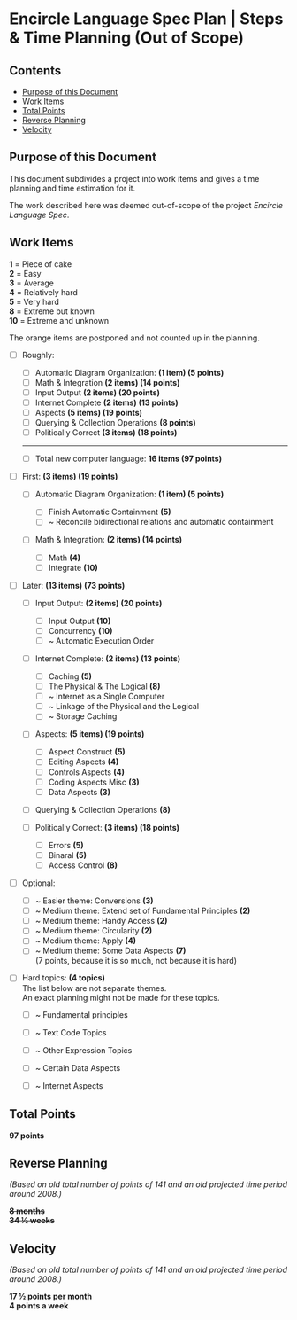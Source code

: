 ﻿Encircle Language Spec Plan | Steps & Time Planning (Out of Scope)
==================================================================

Contents
--------

- [Purpose of this Document](#purpose-of-this-document)
- [Work Items](#work-items)
- [Total Points](#total-points)
- [Reverse Planning](#reverse-planning)
- [Velocity](#velocity)


Purpose of this Document
------------------------

This document subdivides a project into work items and gives a time planning and time estimation for it.

The work described here was deemed out-of-scope of the project *Encircle Language Spec*.


Work Items
----------

__1__ = Piece of cake  
__2__ = Easy  
__3__ = Average  
__4__ = Relatively hard  
__5__ = Very hard  
__8__ = Extreme but known  
__10__ = Extreme and unknown  

The orange items are postponed and not counted up in the planning.

- [ ] Roughly:

    - [ ] Automatic Diagram Organization: __(1 item)  (5 points)__
    - [ ] Math & Integration __(2 items)  (14 points)__
    - [ ] Input Output __(2 items)  (20 points)__
    - [ ] Internet Complete __(2 items)  (13 points)__
    - [ ] Aspects __(5 items)  (19 points)__
    - [ ] Querying & Collection Operations __(8 points)__
    - [ ] Politically Correct __(3 items)  (18 points)__
    -----
    - [ ] Total new computer language: __16 items (97 points)__

- [ ] First: __(3 items)  (19 points)__

    - [ ] Automatic Diagram Organization: __(1 item)  (5 points)__

        - [ ] Finish Automatic Containment __(5)__
        - [ ] ~ Reconcile bidirectional relations and automatic containment

    - [ ] Math & Integration: __(2 items)  (14 points)__

        - [ ] Math __(4)__
        - [ ] Integrate __(10)__

- [ ] Later: __(13 items)  (73 points)__

    - [ ] Input Output: __(2 items)  (20 points)__

        - [ ] Input Output __(10)__
        - [ ] Concurrency __(10)__
        - [ ] ~ Automatic Execution Order

    - [ ] Internet Complete: __(2 items)  (13 points)__

        - [ ] Caching __(5)__
        - [ ] The Physical & The Logical __(8)__
        - [ ] ~ Internet as a Single Computer
        - [ ] ~ Linkage of the Physical and the Logical
        - [ ] ~ Storage Caching

    - [ ] Aspects: __(5 items)  (19 points)__

        - [ ] Aspect Construct __(5)__
        - [ ] Editing Aspects __(4)__
        - [ ] Controls Aspects __(4)__
        - [ ] Coding Aspects Misc __(3)__
        - [ ] Data Aspects __(3)__

    - [ ] Querying & Collection Operations __(8)__

    - [ ] Politically Correct: __(3 items)  (18 points)__

        - [ ] Errors __(5)__
        - [ ] Binaral __(5)__
        - [ ] Access Control __(8)__

- [ ] Optional:

    - [ ] ~ Easier theme: Conversions  __(3)__
    - [ ] ~ Medium theme: Extend set of Fundamental Principles  __(2)__
    - [ ] ~ Medium theme: Handy Access  __(2)__
    - [ ] ~ Medium theme: Circularity  __(2)__
    - [ ] ~ Medium theme: Apply  __(4)__
    - [ ] ~ Medium theme: Some Data Aspects  __(7)__  
         (7 points, because it is so much, not because it is hard)

- [ ] Hard topics: __(4 topics)__  
      The list below are not separate themes.  
      An exact planning might not be made for these topics.
    - [ ] ~ Fundamental principles
    - [ ] ~ Text Code Topics
    - [ ] ~ Other Expression Topics
    - [ ] ~ Certain Data Aspects
    - [ ] ~ Internet Aspects


Total Points
------------

__97 points__


Reverse Planning
-----------------

*(Based on old total number of points of 141 and an old projected time period around 2008.)*

__~~8 months~~__  
__~~34 ½ weeks~~__


Velocity
--------

*(Based on old total number of points of 141 and an old projected time period around 2008.)*

__17 ½ points per month__  
__4 points a week__